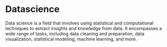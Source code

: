 # Datascience
Data science is a field that involves using statistical and computational techniques to extract insights and knowledge from data. It encompasses a wide range of tasks, including data cleaning and preparation, data visualization, statistical modeling, machine learning, and more.
